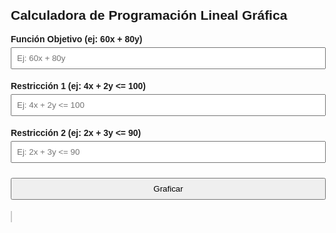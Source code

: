 <!DOCTYPE html>
<html lang="es">
<head>
  <meta charset="UTF-8">
  <title>Resolver Programación Lineal</title>
  <script src="https://cdn.jsdelivr.net/npm/chart.js"></script>
  <style>
    body { font-family: Arial; margin: 20px; }
    input, button { padding: 8px; margin: 5px 0; width: 100%; }
    label { font-weight: bold; display: block; margin-top: 10px; }
    canvas { margin-top: 20px; border: 1px solid #ccc; }
  </style>
</head>
<body>
  <h2>Calculadora de Programación Lineal Gráfica</h2>

  <label for="obj">Función Objetivo (ej: 60x + 80y)</label>
  <input id="obj" placeholder="Ej: 60x + 80y">

  <label for="rest1">Restricción 1 (ej: 4x + 2y <= 100)</label>
  <input id="rest1" placeholder="Ej: 4x + 2y <= 100">

  <label for="rest2">Restricción 2 (ej: 2x + 3y <= 90)</label>
  <input id="rest2" placeholder="Ej: 2x + 3y <= 90">

  <button onclick="resolver()">Graficar</button>

  <canvas id="grafico" width="600" height="400"></canvas>

  <script>
    function parsear(expr) {
      const partes = expr.match(/([\d\.\-]*)x\s*([\+\-]\s*[\d\.\-]*)y\s*([<>]=?)\s*([\d\.\-]+)/);
      if (!partes) return null;
      let [ , A, B, op, C ] = partes;
      A = parseFloat(A || "1");
      B = parseFloat(B.replace(/\s/g, ""));
      C = parseFloat(C);
      return { A, B, op, C };
    }

    function resolver() {
      const objText = document.getElementById("obj").value;
      const r1 = parsear(document.getElementById("rest1").value);
      const r2 = parsear(document.getElementById("rest2").value);

      const objMatch = objText.match(/([\d\.\-]*)x\s*([\+\-]\s*[\d\.\-]*)y/);
      if (!r1 || !r2 || !objMatch) {
        alert("Verifica los datos ingresados");
        return;
      }

      const a = parseFloat(objMatch[1] || "1");
      const b = parseFloat(objMatch[2].replace(/\s/g, ""));

      // Resolver intersección
      const det = r1.A * r2.B - r2.A * r1.B;
      if (det === 0) {
        alert("Las restricciones no se cruzan en un punto único");
        return;
      }

      const x = (r1.C * r2.B - r2.C * r1.B) / det;
      const y = (r1.A * r2.C - r2.A * r1.C) / det;
      const Z = a * x + b * y;

      const ctx = document.getElementById("grafico").getContext("2d");
      new Chart(ctx, {
        type: 'scatter',
        data: {
          datasets: [
            {
              label: 'Punto óptimo',
              data: [{ x, y }],
              backgroundColor: 'red',
              pointRadius: 6
            }
          ]
        },
        options: {
          plugins: {
            title: {
              display: true,
              text: `Solución óptima: (${x.toFixed(2)}, ${y.toFixed(2)})  Z = ${Z.toFixed(2)}`
            }
          },
          scales: {
            x: { min: 0, max: 100 },
            y: { min: 0, max: 100 }
          }
        }
      });
    }
  </script>
</body>
</html>
